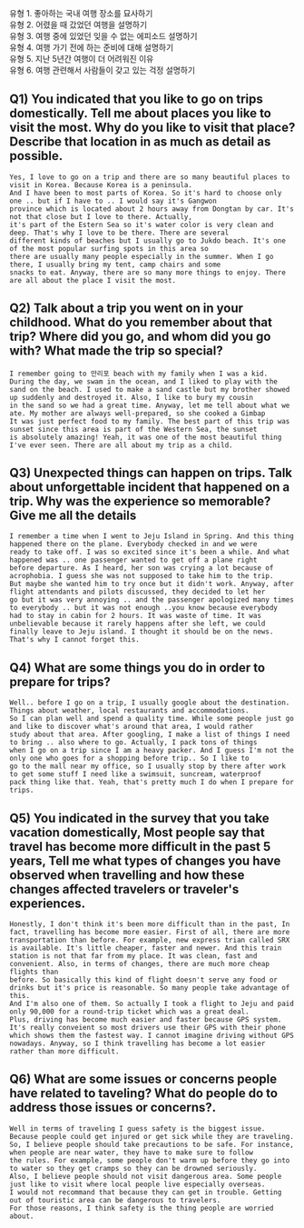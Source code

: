 유형 1. 좋아하는 국내 여행 장소를 묘사하기  
유형 2. 어렸을 때 갔었던 여행을 설명하기  
유형 3. 여행 중에 있었던 잊을 수 없는 에피소드 설명하기  
유형 4. 여행 가기 전에 하는 준비에 대해 설명하기  
유형 5. 지난 5년간 여행이 더 어려워진 이유  
유형 6. 여행 관련해서 사람들이 갖고 있는 걱정 설명하기  
## Q1) You indicated that you like to go on trips domestically. Tell me about places you like to visit the most. Why do you like to visit that place? Describe that location in as much as detail as possible.
```
Yes, I love to go on a trip and there are so many beautiful places to visit in Korea. Because Korea is a peninsula.  
And I have been to most parts of Korea. So it's hard to choose only one .. but if I have to .. I would say it's Gangwon  
province which is located about 2 hours away from Dongtan by car. It's not that close but I love to there. Actually,  
it's part of the Estern Sea so it's water color is very clean and deep. That's why I love to be there. There are several  
different kinds of beaches but I usually go to Jukdo beach. It's one of the most popular surfing spots in this area so   
there are usually many people especially in the summer. When I go there, I usually bring my tent, camp chairs and some  
snacks to eat. Anyway, there are so many more things to enjoy. There are all about the place I visit the most.
```
## Q2) Talk about a trip you went on in your childhood. What do you remember about that trip? Where did you go, and whom did you go with? What made the trip so special?
```
I remember going to 만리포 beach with my family when I was a kid. During the day, we swam in the ocean, and I liked to play with the  
sand on the beach. I used to make a sand castle but my brother showed up suddenly and destroyed it. Also, I like to bury my cousin  
in the sand so we had a great time. Anyway, let me tell about what we ate. My mother are always well-prepared, so she cooked a Gimbap  
It was just perfect food to my family. The best part of this trip was sunset since this area is part of the Western Sea, the sunset  
is absolutely amazing! Yeah, it was one of the most beautiful thing I've ever seen. There are all about my trip as a child.
```
## Q3) Unexpected things can happen on trips. Talk about unforgettable incident that happened on a trip. Why was the experience so memorable? Give me all the details
```
I remember a time when I went to Jeju Island in Spring. And this thing happened there on the plane. Everybody checked in and we were
ready to take off. I was so excited since it's been a while. And what happened was .. one passenger wanted to get off a plane right
before departure. As I heard, her son was crying a lot because of acrophobia. I guess she was not supposed to take him to the trip.
But maybe she wanted him to try once but it didn't work. Anyway, after flight attendants and pilots discussed, they decided to let her
go but it was very annoying .. and the passenger apologized many times to everybody .. but it was not enough ..you know because everybody
had to stay in cabin for 2 hours. It was waste of time. It was unbelievable because it rarely happens after she left, we could
finally leave to Jeju island. I thought it should be on the news. That's why I cannot forget this.
```
## Q4) What are some things you do in order to prepare for trips?
```
Well.. before I go on a trip, I usually google about the destination. Things about weather, local restaurants and accommodations.  
So I can plan well and spend a quality time. While some people just go and like to discover what's around that area, I would rather  
study about that area. After googling, I make a list of things I need to bring .. also where to go. Actually, I pack tons of things  
when I go on a trip since I am a heavy packer. And I guess I'm not the only one who goes for a shopping before trip.. So I like to  
go to the mall near my office, so I usually stop by there after work to get some stuff I need like a swimsuit, suncream, waterproof  
pack thing like that. Yeah, that's pretty much I do when I prepare for trips.
```
## Q5) You indicated in the survey that you take vacation domestically, Most people say that travel has become more difficult  in the past 5 years, Tell me what types of changes you have observed when travelling and how these changes affected travelers or traveler's experiences.
```
Honestly, I don't think it's been more difficult than in the past, In fact, travelling has become more easier. First of all, there are more  
transportation than before. For example, new express trian called SRX is available. It's little cheaper, faster and newer. And this train  
station is not that far from my place. It was clean, fast and convenient. Also, in terms of changes, there are much more cheap flights than  
before. So basically this kind of flight doesn't serve any food or drinks but it's price is reasonable. So many people take advantage of this.  
And I'm also one of them. So actually I took a flight to Jeju and paid only 90,000 for a round-trip ticket which was a great deal.  
Plus, driving has become much easier and faster because GPS system. It's really conveient so most drivers use their GPS with their phone  
which shows them the fastest way. I cannot imagine driving without GPS nowadays. Anyway, so I think travelling has become a lot easier  
rather than more difficult.
```
## Q6) What are some issues or concerns people have related to taveling? What do people do to address those issues or concerns?.
```
Well in terms of traveling I guess safety is the biggest issue. Because people could get injured or get sick while they are traveling.
So, I believe people should take precautions to be safe. For instance, when people are near water, they have to make sure to follow
the rules. For example, some people don't warm up before they go into to water so they get cramps so they can be drowned seriously.
Also, I believe people should not visit dangerous area. Some people just like to visit where local people live especially overseas.
I would not recommand that because they can get in trouble. Getting out of touristic area can be dangerous to travelers.
For those reasons, I think safety is the thing people are worried about.
```
